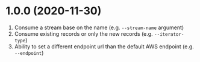 # 1.0.0 (2020-11-30)

1. Consume a stream base on the name (e.g. `--stream-name` argument)
2. Consume existing records or only the new records (e.g. `--iterator-type`)
3. Ability to set a different endpoint url than the default AWS endpoint (e.g. `--endpoint`)
